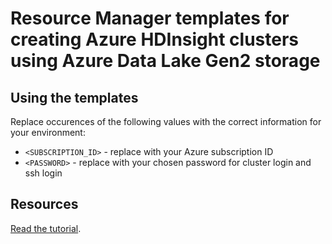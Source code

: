 # Resource Manager templates for creating Azure HDInsight clusters using Azure Data Lake Gen2 storage

## Using the templates

Replace occurences of the following values with the correct information for your environment:

* `<SUBSCRIPTION_ID>` - replace with your Azure subscription ID
* `<PASSWORD>` - replace with your chosen password for cluster login and ssh login

## Resources

[Read the tutorial](https://docs.microsoft.com/azure/hdinsight/hdinsight-hadoop-use-data-lake-storage-gen2).
